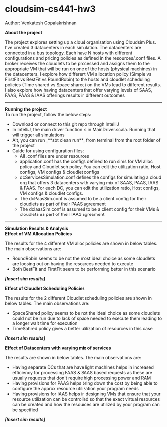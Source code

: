 # cloudsim-cs441-hw3

Author: Venkatesh Gopalakrishnan

**About the project**<br>
<p>The project explores setting up a cloud organisation using Cloudsim Plus. I've created 3 datacenters in each simulation. The datacenters are connected in a bus topology. 
Each have N hosts with different configurations and pricing policies as defined in the resources/.conf files.
A broker receives the cloudlets to be processed and assigns them to the appropriate VM that will be run on one
of the hosts (physical machines) in the datacenters. I explore how different VM allocation policy 
(Simple vs FirstFit vs BestFit vs RoundRobin) to the hosts and cloudlet scheduling policies (Time shared vs 
Space shared) on the VMs lead to different results. I also explore how having datacenters that offer varying levels 
of SAAS, FAAS, PAAS & IAAS offerings results in different outcomes
</p>

****

**Running the project**<br>
To run the project, follow the below steps:
<ul>
<li>Download or connect to this git repo through IntelliJ</li>
<li>In IntelliJ, the main driver function is in MainDriver.scala. Running that will trigger all simulations</li>
<li>Alt, you can run _**sbt clean run**_ from terminal from the root folder of the project</li>
<li>
Guide for using configuration files:
<ul>
<li>All .conf files are under resources</li>
<li>
application.conf has the configs defined to run sims for VM alloc policy and Cloudlet sch policy. 
You can edit the utilization ratio, Host configs, VM configs & cloudlet configs
</li>
<li>
dcServicesSimulation.conf defines the configs for simulating a cloud org that offers 3 datacenters with 
varying mix of SAAS, PAAS, IAAS & FAAS. For each DC, you can edit the utilization ratio, Host configs, 
VM configs & cloudlet configs. 
</li>
<li>
The dcPaasSim.conf is assumed to be a client config for their cloudlets as part of their PAAS agreement
</li>
<li>
The dcIaasSim.conf is assumed to be a client config for their VMs & cloudlets as part of their IAAS agreement
</li>
</ul>
</li>
</ul>

****

**Simulation Results & Analysis**<br>
**Effect of VM Allocation Policies**
<p>
The results for the 4 different VM alloc policies are shown in below tables. The main observations are:<br>
</p>
<ul>
<li>RoundRobin seems to be not the most ideal choice as some cloudlets are loosing out on having the resources
needed to execute</li>
<li>Both BestFit and FirstFit seem to be performing better in this scenario</li>
</ul>

_**[Insert sim results]**_

**Effect of Cloudlet Scheduling Policies**
<p>
The results for the 2 different Cloudlet scheduling policies are shown in below tables. The main observations are:<br>
</p>
<ul>
<li>SpaceShared policy seems to be not the ideal choice as some cloudlets could not be run due to lack of
space needed to execute them leading to a longer wait time for execution
</li>
<li>
TimeSahred policy gives a better utilization of resources in this case
</li>
</ul>

_**[Insert sim results]**_

**Effect of Datacenters with varying mix of services**
<p>
The results are shown in below tables. The main observations are:<br>
</p>
<ul>
<li>
Having separate DCs that are have light machines helps in increased efficiency for processing FAAS & SAAS based 
requests as these are usually requests that don't require high processing power and RAM 
</li>
<li>
Having provisions for PAAS helps bring down the cost by being able to configure the approx resource utilization 
your program needs
</li>
<li>
Having provisions for IAAS helps in designing VMs that ensure that your resource utilization can be controlled
so that the exact virtual resources can be created and how the resources are utilized by your program can be specified
</li>
</ul>

_**[Insert sim results]**_

